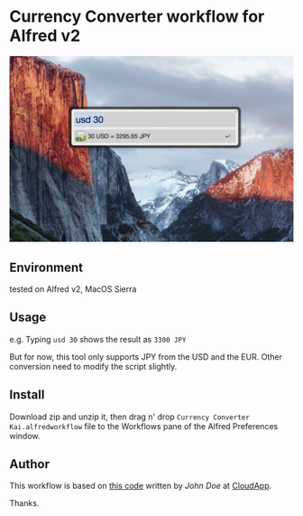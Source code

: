 Currency Converter workflow for Alfred v2
====

![screenshot](./cc_screenshot.png)

## Environment

tested on Alfred v2, MacOS Sierra

## Usage

e.g. Typing `usd 30` shows the result as `3300 JPY`

But for now,  this tool only supports JPY from the USD and the EUR. Other conversion need to modify the script slightly.

## Install

Download zip and unzip it, then drag n' drop `Currency Converter Kai.alfredworkflow` file to the Workflows pane of the Alfred Preferences window.

## Author

This workflow is based on [this code](http://cl.ly/MBJ8) written by _John Doe_ at [CloudApp](https://www.getcloudapp.com/).

Thanks.
